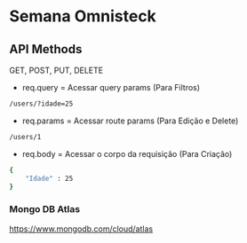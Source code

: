 
# Semana Omnisteck

## API Methods

GET, POST, PUT, DELETE

* req.query = Acessar query params (Para Filtros)

```bash
/users/?idade=25
```

* req.params = Acessar route params (Para Edição e Delete)

```bash
/users/1
```

* req.body = Acessar o corpo da requisição (Para Criação)

```bash
{
    "Idade" : 25
}
```

### Mongo DB Atlas

https://www.mongodb.com/cloud/atlas